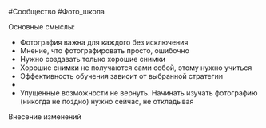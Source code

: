 #Сообщество #Фото_школа 

Основные смыслы:
- Фотография важна для каждого без исключения
- Мнение, что фотографировать просто, ошибочно
- Нужно создавать только хорошие снимки
- Хорошие снимки не получаются сами собой, этому нужно учиться
- Эффективность обучения зависит от выбранной стратегии
- 
- Упущенные возможности не вернуть. Начинать изучать фотографию (никогда не поздно) нужно сейчас, не откладывая

Внесение изменений
